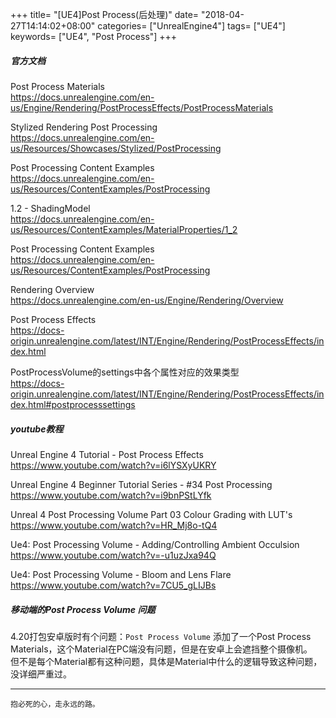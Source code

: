 +++
title= "[UE4]Post Process(后处理)"
date= "2018-04-27T14:14:02+08:00"
categories= ["UnrealEngine4"]
tags= ["UE4"]
keywords= ["UE4", "Post Process"]
+++

##### 官方文档

Post Process Materials  
https://docs.unrealengine.com/en-us/Engine/Rendering/PostProcessEffects/PostProcessMaterials

Stylized Rendering Post Processing  
https://docs.unrealengine.com/en-us/Resources/Showcases/Stylized/PostProcessing

Post Processing Content Examples  
https://docs.unrealengine.com/en-us/Resources/ContentExamples/PostProcessing

1.2 - ShadingModel  
https://docs.unrealengine.com/en-us/Resources/ContentExamples/MaterialProperties/1_2

Post Processing Content Examples  
https://docs.unrealengine.com/en-us/Resources/ContentExamples/PostProcessing

Rendering Overview  
https://docs.unrealengine.com/en-us/Engine/Rendering/Overview

Post Process Effects  
https://docs-origin.unrealengine.com/latest/INT/Engine/Rendering/PostProcessEffects/index.html

PostProcessVolume的settings中各个属性对应的效果类型  
https://docs-origin.unrealengine.com/latest/INT/Engine/Rendering/PostProcessEffects/index.html#postprocesssettings


##### youtube教程

Unreal Engine 4 Tutorial - Post Process Effects  
https://www.youtube.com/watch?v=i6lYSXyUKRY

Unreal Engine 4 Beginner Tutorial Series - #34 Post Processing  
https://www.youtube.com/watch?v=i9bnPStLYfk

Unreal 4 Post Processing Volume Part 03 Colour Grading with LUT's  
https://www.youtube.com/watch?v=HR_Mj8o-tQ4

Ue4: Post Processing Volume - Adding/Controlling Ambient Occulsion  
https://www.youtube.com/watch?v=-u1uzJxa94Q

Ue4: Post Processing Volume - Bloom and Lens Flare  
https://www.youtube.com/watch?v=7CU5_gLIJBs


##### 移动端的Post Process Volume 问题

4.20打包安卓版时有个问题：`Post Process Volume` 添加了一个Post Process Materials，这个Material在PC端没有问题，但是在安卓上会遮挡整个摄像机。  
但不是每个Material都有这种问题，具体是Material中什么的逻辑导致这种问题，没详细严重过。

***
`抱必死的心，走永远的路。`